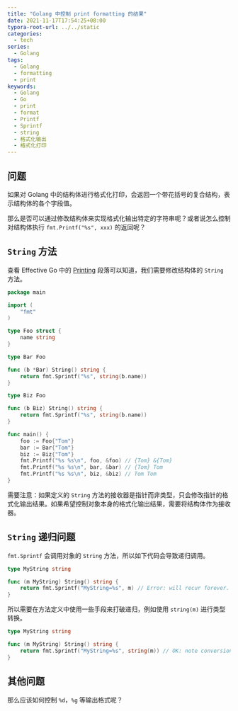 ```yaml
---
title: "Golang 中控制 print formatting 的结果"
date: 2021-11-17T17:54:25+08:00
typora-root-url: ../../static
categories:
  - tech
series:
  - Golang
tags:
  - Golang
  - formatting
  - print
keywords:
  - Golang
  - Go
  - print
  - format
  - Printf
  - Sprintf
  - string
  - 格式化输出
  - 格式化打印
---
```


## 问题

如果对 Golang 中的结构体进行格式化打印，会返回一个带花括号的复合结构，表示结构体的各个字段值。

那么是否可以通过修改结构体来实现格式化输出特定的字符串呢？或者说怎么控制对结构体执行 `fmt.Printf("%s", xxx)` 的返回呢？

## `String` 方法

查看 Effective Go 中的 [Printing](https://golang.org/doc/effective_go#printing) 段落可以知道，我们需要修改结构体的 `String` 方法。

```go
package main

import (
	"fmt"
)

type Foo struct {
	name string
}

type Bar Foo

func (b *Bar) String() string {
	return fmt.Sprintf("%s", string(b.name))
}

type Biz Foo

func (b Biz) String() string {
	return fmt.Sprintf("%s", string(b.name))
}

func main() {
	foo := Foo{"Tom"}
	bar := Bar{"Tom"}
	biz := Biz{"Tom"}
	fmt.Printf("%s %s\n", foo, &foo) // {Tom} &{Tom}
	fmt.Printf("%s %s\n", bar, &bar) // {Tom} Tom
	fmt.Printf("%s %s\n", biz, &biz) // Tom Tom
}
```

需要注意：如果定义的 `String` 方法的接收器是指针而非类型，只会修改指针的格式化输出结果。如果希望控制对象本身的格式化输出结果，需要将结构体作为接收器。

## `String` 递归问题

`fmt.Sprintf` 会调用对象的 `String` 方法，所以如下代码会导致递归调用。

```go
type MyString string

func (m MyString) String() string {
    return fmt.Sprintf("MyString=%s", m) // Error: will recur forever.
}
```

所以需要在方法定义中使用一些手段来打破递归，例如使用 `string(m)` 进行类型转换。

```go
type MyString string

func (m MyString) String() string {
    return fmt.Sprintf("MyString=%s", string(m)) // OK: note conversion.
}
```

## 其他问题

那么应该如何控制 `%d`，`%g` 等输出格式呢？
